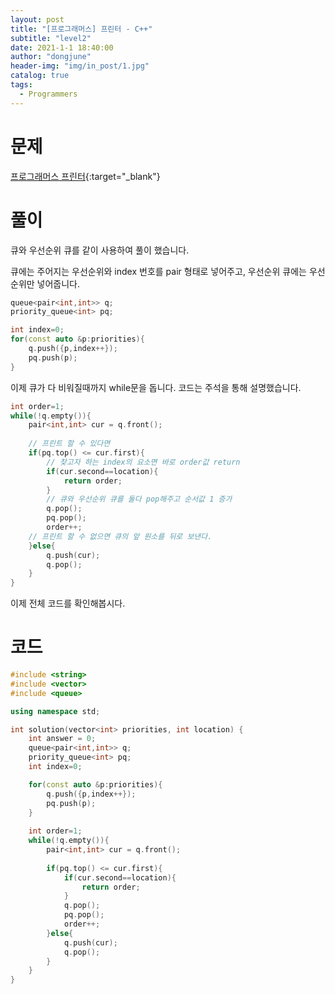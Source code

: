```yaml
---
layout: post
title: "[프로그래머스] 프린터 - C++"
subtitle: "level2"
date: 2021-1-1 18:40:00
author: "dongjune"
header-img: "img/in_post/1.jpg"
catalog: true
tags:
  - Programmers
---
```

# 문제

[프로그래머스 프린터](https://programmers.co.kr/learn/courses/30/lessons/42587){:target="_blank"}

# 풀이

큐와 우선순위 큐를 같이 사용하여 풀이 했습니다.

큐에는 주어지는 우선순위와 index 번호를 pair 형태로 넣어주고, 우선순위 큐에는 우선순위만 넣어줍니다.

```cpp
queue<pair<int,int>> q;
priority_queue<int> pq;

int index=0;
for(const auto &p:priorities){
    q.push({p,index++});
    pq.push(p);
}
```
  
이제 큐가 다 비워질때까지 while문을 돕니다. 코드는 주석을 통해 설명했습니다.
```c++
int order=1;
while(!q.empty()){
    pair<int,int> cur = q.front();
    
    // 프린트 할 수 있다면
    if(pq.top() <= cur.first){
        // 찾고자 하는 index의 요소면 바로 order값 return
        if(cur.second==location){
            return order;
        }
        // 큐와 우선순위 큐를 둘다 pop해주고 순서값 1 증가
        q.pop();
        pq.pop();
        order++;
    // 프린트 할 수 없으면 큐의 앞 원소를 뒤로 보낸다.
    }else{
        q.push(cur);
        q.pop();
    }
}
```
  
이제 전체 코드를 확인해봅시다.
# 코드

```cpp
#include <string>
#include <vector>
#include <queue>

using namespace std;

int solution(vector<int> priorities, int location) {
    int answer = 0;
    queue<pair<int,int>> q;
    priority_queue<int> pq;
    int index=0;

    for(const auto &p:priorities){
        q.push({p,index++});
        pq.push(p);
    }
    
    int order=1;
    while(!q.empty()){
        pair<int,int> cur = q.front();
        
        if(pq.top() <= cur.first){
            if(cur.second==location){
                return order;
            }
            q.pop();
            pq.pop();
            order++;
        }else{
            q.push(cur);
            q.pop();
        }
    }
}
```